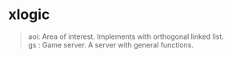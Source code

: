 # xlogic
> aoi: Area of interest. Implements with orthogonal linked list.  
> gs : Game server. A server with general functions.
